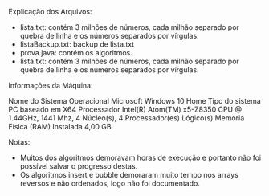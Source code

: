 Explicação dos Arquivos:
  - lista.txt: contém 3 milhões de números, cada milhão separado por quebra de linha e os números separados por vírgulas.
  - listaBackup.txt: backup de lista.txt
  - prova.java: contém os algoritmos.
  - lista.txt: contém 3 milhões de números, cada milhão separado por quebra de linha e os números separados por vírgulas.

Informações da Máquina:

Nome do Sistema Operacional	Microsoft Windows 10 Home 
Tipo do sistema	PC baseado em X64
Processador	Intel(R) Atom(TM) x5-Z8350  CPU @ 1.44GHz, 1441 Mhz, 4 Núcleo(s), 4 Processador(es) Lógico(s)
Memória Física (RAM) Instalada	4,00 GB

Notas:
- Muitos dos algoritmos demoravam horas de execução e portanto não foi possível salvar o progresso destas.
- Os algoritmos insert e bubble demoraram muito tempo nos arrays reversos e não ordenados, logo não foi documentado.
